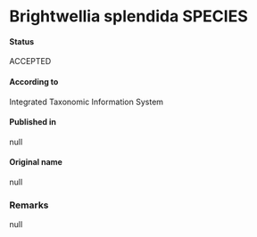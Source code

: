 Brightwellia splendida SPECIES
=======

#### Status
ACCEPTED

#### According to
Integrated Taxonomic Information System

#### Published in
null

#### Original name
null

### Remarks
null